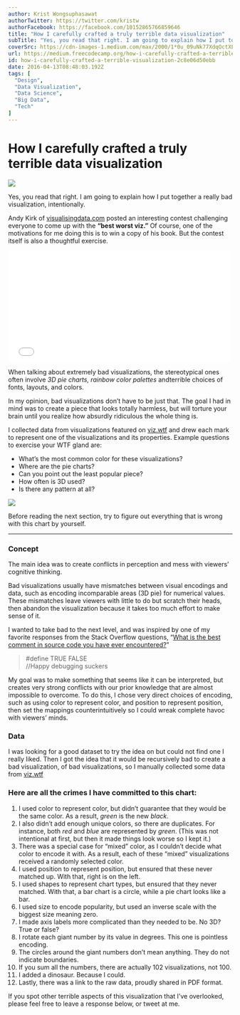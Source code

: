 ```yaml
---
author: Krist Wongsuphasawat
authorTwitter: https://twitter.com/kristw
authorFacebook: https://facebook.com/10152865766859646
title: "How I carefully crafted a truly terrible data visualization"
subTitle: "Yes, you read that right. I am going to explain how I put together a really bad visualization, intentionally...."
coverSrc: https://cdn-images-1.medium.com/max/2000/1*0u_09uNk77XdqOctXLk9MA.jpeg
url: https://medium.freecodecamp.org/how-i-carefully-crafted-a-terrible-visualization-2c8e06d50ebb
id: how-i-carefully-crafted-a-terrible-visualization-2c8e06d50ebb
date: 2016-04-13T08:48:03.192Z
tags: [
  "Design",
  "Data Visualization",
  "Data Science",
  "Big Data",
  "Tech"
]
---
```

# How I carefully crafted a truly terrible data visualization







![](https://cdn-images-1.medium.com/max/2000/1*0u_09uNk77XdqOctXLk9MA.jpeg)







Yes, you read that right. I am going to explain how I put together a really bad visualization, intentionally.

Andy Kirk of [visualisingdata.com](http://www.visualisingdata.com/) posted an interesting contest challenging everyone to come up with the **“best worst viz.”** Of course, one of the motivations for me doing this is to win a copy of his book. But the contest itself is also a thoughtful exercise.





<iframe width="500" height="250" src="/media/c851daf15f6a1f1c7b6700e564579d9b?postId=2c8e06d50ebb" data-media-id="c851daf15f6a1f1c7b6700e564579d9b" allowfullscreen="" frameborder="0"></iframe>





When talking about extremely bad visualizations, the stereotypical ones often involve _3D pie charts,_ _rainbow color palettes_ andterrible choices of fonts, layouts, and colors.

In my opinion, bad visualizations don’t have to be just that. The goal I had in mind was to create a piece that looks totally harmless, but will torture your brain until you realize how absurdly ridiculous the whole thing is.

I collected data from visualizations featured on [viz.wtf](http://viz.wtf/) and drew each mark to represent one of the visualizations and its properties. Example questions to exercise your WTF gland are:

*   What’s the most common color for these visualizations?
*   Where are the pie charts?
*   Can you point out the least popular piece?
*   How often is 3D used?
*   Is there any pattern at all?







![](https://cdn-images-1.medium.com/max/2000/1*Q-tJ3MgDqZqH5eU7CsJzWQ.png)







Before reading the next section, try to figure out everything that is wrong with this chart by yourself.











* * *







### Concept

The main idea was to create conflicts in perception and mess with viewers’ cognitive thinking.

Bad visualizations usually have mismatches between visual encodings and data, such as encoding incomparable areas (3D pie) for numerical values. These mismatches leave viewers with little to do but scratch their heads, then abandon the visualization because it takes too much effort to make sense of it.

I wanted to take bad to the next level, and was inspired by one of my favorite responses from the Stack Overflow questions, “[What is the best comment in source code you have ever encountered?](http://stackoverflow.com/questions/184618/what-is-the-best-comment-in-source-code-you-have-ever-encountered)”

> #define TRUE FALSE  
> //Happy debugging suckers

My goal was to make something that seems like it can be interpreted, but creates very strong conflicts with our prior knowledge that are almost impossible to overcome. To do this, I chose very direct choices of encoding, such as using color to represent color, and position to represent position, then set the mappings counterintuitively so I could wreak complete havoc with viewers’ minds.

### Data

I was looking for a good dataset to try the idea on but could not find one I really liked. Then I got the idea that it would be recursively bad to create a bad visualization, of bad visualizations, so I manually collected some data from [viz.wtf](http://viz.wtf/)

### Here are all the crimes I have committed to this chart:

1.  I used color to represent color, but didn’t guarantee that they would be the same color. As a result, _green_ is the new _black_.
2.  I also didn’t add enough unique colors, so there are duplicates. For instance, both _red_ and _blue_ are represented by _green_. (This was not intentional at first, but then it made things look worse so I kept it.)
3.  There was a special case for “mixed” color, as I couldn’t decide what color to encode it with. As a result, each of these “mixed” visualizations received a randomly selected color.
4.  I used position to represent position, but ensured that these never matched up. With that, right is on the left.
5.  I used shapes to represent chart types, but ensured that they never matched. With that, a bar chart is a circle, while a pie chart looks like a bar.
6.  I used size to encode popularity, but used an inverse scale with the biggest size meaning zero.
7.  I made axis labels more complicated than they needed to be. No 3D? True or false?
8.  I rotate each giant number by its value in degrees. This one is pointless encoding.
9.  The circles around the giant numbers don’t mean anything. They do not indicate boundaries.
10.  If you sum all the numbers, there are actually 102 visualizations, not 100.
11.  I added a dinosaur. Because I could.
12.  Lastly, there was a link to the raw data, proudly shared in PDF format.

If you spot other terrible aspects of this visualization that I’ve overlooked, please feel free to leave a response below, or tweet at me.








